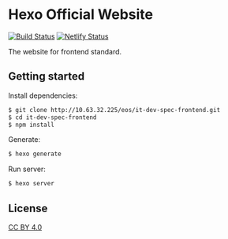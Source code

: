 # Hexo Official Website
<!-- Markdown snippet -->
[![Build Status](https://github.com/hexojs/site/workflows/Tester/badge.svg?branch=master)](https://github.com/hexojs/site/actions?query=workflow%3ATester)
[![Netlify Status](https://api.netlify.com/api/v1/badges/beeb7e86-4485-4381-8529-6b2a92df5dd7/deploy-status)](https://app.netlify.com/sites/hexo-site/deploys)

The website for frontend standard.

## Getting started

Install dependencies:

``` bash
$ git clone http://10.63.32.225/eos/it-dev-spec-frontend.git
$ cd it-dev-spec-frontend
$ npm install
```

Generate:

``` bash
$ hexo generate
```

Run server:

``` bash
$ hexo server
```

## License

[CC BY 4.0](http://creativecommons.org/licenses/by/4.0/)

[tommy351]: https://github.com/tommy351
[pinggod]: https://github.com/pinggod
